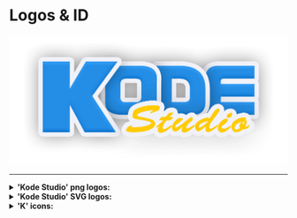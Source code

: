 # Logos & ID
![Kode Studio Logo](./Sondro/1080p/compressed/ks_logo_m16b_ty.png)

-----------------------------------

<details><summary><strong>'Kode Studio' png logos:<strong></summary>
<p>

!['Kode Studio' logo](./Sondro/1080p/compressed/ks_logo_m16b_ty.png)

#### Kode Studio _ logo _ 16b->8b color - tiny [compressed] . png  
#### <a href="./Sondro/1080p/compressed/ks_logo_m16b_ty.png">ks_logo_m16b_ty.png</a>
1080p 34kb 16b->8b compressed logo with shadow. 

-----------------------------------

!['Kode Studio' logo](./Sondro/1080p/compressed/ks_logo_m8b_ty.png)

#### Kode Studio _ logo _ 8b color - tiny [compressed] . png  
#### <a href="./Sondro/1080p/compressed/ks_logo_8mb_ty.png">ks_logo_m8b_ty.png</a>
1080p 44kb 8b compressed logo with shadow. 

-----------------------------------

</p>
</details>

<details><summary><strong>'Kode Studio' SVG logos:<strong></summary>
<p>

!['Kode Studio' logo](./Sondro/1080p/compressed/ks_logo_8b_no_gradient.svg)

#### Kode Studio _ logo _ no _ gradient . svg  
#### <a href="./Sondro/1080p/compressed/ks_logo_8b_no_gradient.svg">ks_logo_8b_no_gradient.svg</a>
Scalable(1080p+) 17kb SVG with no gradient. 

-----------------------------------

!['Kode Studio' logo](./Sondro/1080p/compressed/ks_logo_8b_no_gradient_ty.png)

#### Kode Studio _ logo _ 8b color - no gradient tiny [compressed] . png  
#### <a href="./Sondro/1080p/compressed/ks_logo_8b_no_gradient_ty.png">ks_logo_8b_no_gradient_ty</a>
1080p 21kb 8b compressed no gradient logo. 

-----------------------------------

</p>
</details>


<details><summary><strong>'K' icons:</strong></summary>
<p>

![K](/Sondro/32px-/k-sh_256c_16px.png)

#### k - with shadow _ 256 colors _ 16px X 16px _ png  
#### <a href="./Sondro/32px-/k-sh_256c_16px.png">k-sh_256c_16px.png</a>
[Old] Web favorites, [old] tray icon. 

-----------------------------------

![K](/Sondro/32px-/k-sh_8b_16px.png)

#### k - with shadow _ 8-bit color _ 16px X 16px _ png  
#### <a href="./Sondro/32px-/k-sh_8b_16px.png">k-sh_8b_16px.png</a>
[old] Web favorites, [old] tray icon. 

-----------------------------------


![K](/Sondro/32px-/k-sh_8b_32px.png)

#### k - with shadow _ 8-bit color _ 32px X 32px _ png  
#### <a href="./Sondro/32px-/k-sh_8b_32px.png">k-sh_8b_32px.png</a>
Web favorites, tray icon. 

-----------------------------------
![K](/Sondro/512px-/k-sh_8b_192px_chrome.png)

#### k - with shadow _ 8-bit color _ 192px X 192px _ png
#### <a href="./Sondro/512px-/k-sh_8b_192px_chrome.png">k-sh_8b_192px_chrome.png</a>
Chrome browser favicon. 

-----------------------------------
![K](/Sondro/512px-/k-sh_8b_200px_github.png)

#### k - with shadow _ 8-bit color _ 200px X 200px _ png
#### <a href="./Sondro/512px-/k-sh_8b_200px_github.png">k-sh_8b_200px_github.png</a>
Github Kode main repo. 

-----------------------------------
![K](/Sondro/512px-/k-sh_8b_256px.png)

#### k - with shadow _ 8-bit color _ 256px X 256px _ png
#### <a href="./Sondro/512px-/k-sh_8b_256px.png">k-sh_8b_256px.png</a>
Hi res icon.

-----------------------------------
![K](/Sondro/1080p/k-sh_8b_416x407px.png)

#### k - with shadow _ 8-bit color _ 416px X 407px _ png
#### <a href="./Sondro/1080p/k-sh_8b_416x407px.png">k-sh_8b_416x407px.png</a>
1080p logo.

-----------------------------------

![K](/Sondro/512px-/k-sh_8b_512px.png)

#### k - with shadow _ 8-bit color _ 512px X 512px _ png
#### <a href="./Sondro/512px-/k-sh_8b_512px.png">k-sh_8b_512px.png</a>
Hi res icon, texture.

-----------------------------------

![K](/Sondro/1024px+/k-sh_8b_1024px.png)

#### k - with shadow _ 8-bit color _ 1024px X 1024px _ png
#### <a href="./Sondro/1024px+/k-sh_8b_1024px.png">k-sh_8b_1024px.png</a>
Hi res logo, Hi res Texture.

-----------------------------------

![K](/Sondro/1024px+/k-sh_8b_1973px.png)

#### k - with shadow _ 8-bit color _ 1973px X 1973px _ png
#### <a href="./Sondro/1024px+/k-sh_8b_1973px.png">k-sh_8b_1973px.png</a>
Print logo, ultra res texture.

-----------------------------------
</p>
</details>
